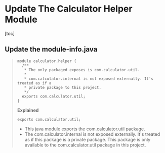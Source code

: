 # Update The Calculator Helper Module
[toc]

## Update the module-info.java 
>```
>module calculator.helper {
>	/**
>	 * The only packaged exposes is com.calculator.util.
>	 * 
>	 * com.calculator.internal is not exposed externally. It's treated as if a
>	 * private package to this project.
>	 */
>	exports com.calculator.util;
>}
>```
>
>**Explained**
>
>```
>exports com.calculator.util;
>```
>- This java module exports the com.calculator.util package.
>- The com.calculator.internal is not exposed externally. It's treated as if this package is a private package. This package is only available to the  com.calculator.util package in this project.
>
>




